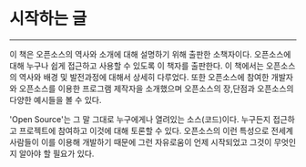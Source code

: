 # 시작하는 글

---

이 책은 오픈소스의 역사와 소개에 대해 설명하기 위해 출판한 소책자이다. 오픈소스에 대해 누구나 쉽게 접근하고 사용할 수 있도록 이 책자를 출판한다. 이 책에서는 오픈소스의 역사와 배경 및 발전과정에 대해서 상세히 다루었다. 또한 오픈소스에 참여한 개발자와 오픈소스를 이용한 프로그램 제작자을 소개했으며 오픈소스의 장,단점과 오픈소스의 다양한 예시들을 볼 수 있다.

'Open Source'는 그 말 그대로 누구에게나 열려있는 소스\(코드\)이다. 누구든지 접근하고 프로젝트에 참여하고 이것에 대해 토론할 수 있다. 오픈소스의 이런 특성으로 전세계 사람들이 이를 이용해 개발하기 때문에 그런 자유로움이 언제 시작되었고 그것이 무엇인지 알아야 할 필요가 있다.



# 



